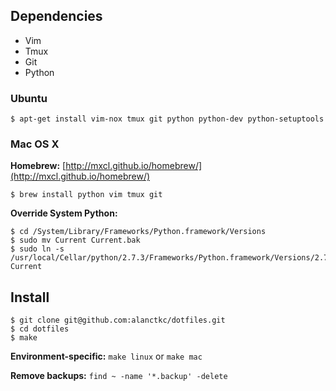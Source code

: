 ## Dependencies

* Vim
* Tmux
* Git
* Python

### Ubuntu

    $ apt-get install vim-nox tmux git python python-dev python-setuptools

### Mac OS X

**Homebrew:** [http://mxcl.github.io/homebrew/](http://mxcl.github.io/homebrew/)

    $ brew install python vim tmux git

**Override System Python:**

    $ cd /System/Library/Frameworks/Python.framework/Versions
    $ sudo mv Current Current.bak
    $ sudo ln -s /usr/local/Cellar/python/2.7.3/Frameworks/Python.framework/Versions/2.7 Current

## Install

    $ git clone git@github.com:alanctkc/dotfiles.git
    $ cd dotfiles
    $ make

**Environment-specific:** `make linux` or `make mac`

**Remove backups:** `find ~ -name '*.backup' -delete`
